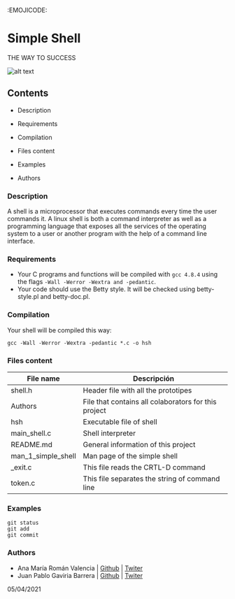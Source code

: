 :EMOJICODE:

# Simple Shell

THE WAY TO SUCCESS

![alt text](https://miro.medium.com/max/1204/1*5w2fOfCVL5FdK7oYDJgIHg.png)

## Contents

- Description

- Requirements

- Compilation

- Files content

- Examples

- Authors

### Description

A shell is a microprocessor that executes commands every time the user commands it. A linux shell is both a command interpreter as well as a programming language that exposes all the services of the operating system to a user or another program with the help of a command line interface.

### Requirements

- Your C programs and functions will be compiled with `gcc 4.8.4` using the flags `-Wall -Werror -Wextra and -pedantic`.
- Your code should use the Betty style. It will be checked using betty-style.pl and betty-doc.pl.

### Compilation

Your shell will be compiled this way:

```
gcc -Wall -Werror -Wextra -pedantic *.c -o hsh
```

### Files content

| File name          | Descripción                                          |
| ------------------ | ---------------------------------------------------- |
| shell.h            | Header file with all the prototipes                  |
| Authors            | File that contains all colaborators for this project |
| hsh                | Executable file of shell                             |
| main_shell.c       | Shell interpreter                                    |
| README.md          | General information of this project                  |
| man_1_simple_shell | Man page of the simple shell                         |
| \_exit.c           | This file reads the CRTL-D command                   |
| token.c            | This file separates the string of command line       |

### Examples

```
git status
git add
git commit
```

### Authors

- Ana María Román Valencia | [Github](https://github.com/anamariaroman) | [Twiter](https://twitter.com/AnaMari77939013)
- Juan Pablo Gaviria Barrera | [Github](https://github.com/Juanpagab99) | [Twiter](https://twitter.com/JuanPab27132211)

05/04/2021
